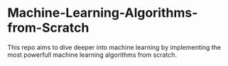 # Machine-Learning-Algorithms-from-Scratch

This repo aims to dive deeper into machine learning by implementing the most powerfull machine learning algorithms from scratch.
